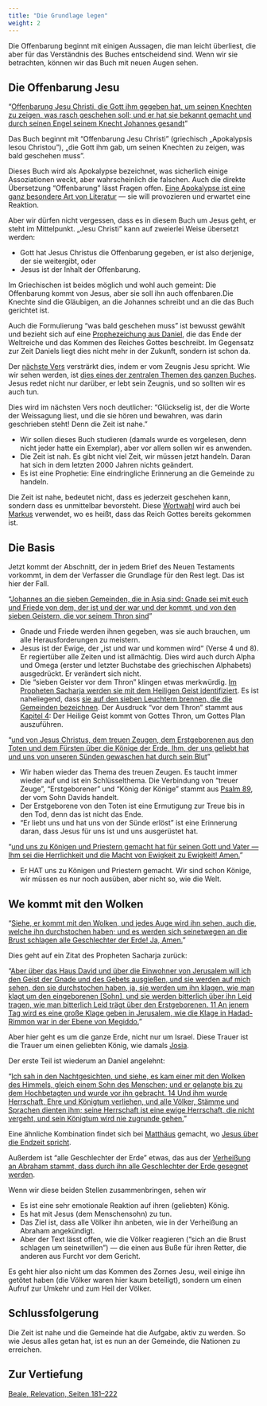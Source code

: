 ```yaml
---
title: "Die Grundlage legen"
weight: 2
---
```


Die Offenbarung beginnt mit einigen Aussagen, die man leicht überliest, die aber für das Verständnis des Buches entscheidend sind. Wenn wir sie betrachten, können wir das Buch mit neuen Augen sehen.

## Die Offenbarung Jesu

<a name="7a04"></a>
“[Offenbarung Jesu Christi, die Gott ihm gegeben hat, um seinen Knechten zu zeigen, was rasch geschehen soll; und er hat sie bekannt gemacht und durch seinen Engel seinem Knecht Johannes gesandt](https://www.bibleserver.com/SLT/Offenbarung1%2C1)”

Das Buch beginnt mit “Offenbarung Jesu Christi” (griechisch „Apokalypsis Iesou Christou”), „die Gott ihm gab, um seinen Knechten zu zeigen, was bald geschehen muss”.

Dieses Buch wird als Apokalypse bezeichnet, was sicherlich einige Assoziationen weckt, aber wahrscheinlich die falschen. Auch die direkte Übersetzung “Offenbarung” lässt Fragen offen. [Eine Apokalypse ist eine ganz besondere Art von Literatur](../../../../background/literature/expl/the-book-of-revelation-how-to-read-it) — sie will provozieren und erwartet eine Reaktion.

Aber wir dürfen nicht vergessen, dass es in diesem Buch um Jesus geht, er steht im Mittelpunkt. „Jesu Christi” kann auf zweierlei Weise übersetzt werden:

- Gott hat Jesus Christus die Offenbarung gegeben, er ist also derjenige, der sie weitergibt, oder
- Jesus ist der Inhalt der Offenbarung.

Im Griechischen ist beides möglich und wohl auch gemeint: Die Offenbarung kommt von Jesus, aber sie soll ihn auch offenbaren.Die Knechte sind die Gläubigen, an die Johannes schreibt und an die das Buch gerichtet ist.

Auch die Formulierung “was bald geschehen muss” ist bewusst gewählt und bezieht sich auf eine [Prophezeichung aus Daniel](../../../../bible/daniel/expl/the-four-kingdoms-in-daniel), die das Ende der Weltreiche und das Kommen des Reiches Gottes beschreibt. Im Gegensatz zur Zeit Daniels liegt dies nicht mehr in der Zukunft, sondern ist schon da.

Der [nächste Vers](https://www.bibleserver.com/SLT/Offenbarung1%2C2) versträrkt dies, indem er vom Zeugnis Jesu spricht. Wie wir sehen werden, ist [dies eines der zentralen Themen des ganzen Buches](../../../../topics/power/short/the-power-of-testimony). Jesus redet nicht nur darüber, er lebt sein Zeugnis, und so sollten wir es auch tun.

Dies wird im nächsten Vers noch deutlicher: “Glückselig ist, der die Worte der Weissagung liest, und die sie hören und bewahren, was darin geschrieben steht! Denn die Zeit ist nahe.”

- Wir sollen dieses Buch studieren (damals wurde es vorgelesen, denn nicht jeder hatte ein Exemplar), aber vor allem sollen wir es anwenden.
- Die Zeit ist nah. Es gibt nicht viel Zeit, wir müssen jetzt handeln. Daran hat sich in dem letzten 2000 Jahren nichts geändert.
- Es ist eine Prophetie: Eine eindringliche Erinnerung an die Gemeinde zu handeln.

Die Zeit ist nahe, bedeutet nicht, dass es jederzeit geschehen kann, sondern dass es unmittelbar bevorsteht. Diese [Wortwahl](https://biblehub.com/interlinear/mark/1-15.htm) wird auch bei [Markus](https://www.bibleserver.com/SLT/Markus1%2C15) verwendet, wo es heißt, dass das Reich Gottes bereits gekommen ist.

## Die Basis

<a name="bb4f"></a>
Jetzt kommt der Abschnitt, der in jedem Brief des Neuen Testaments vorkommt, in dem der Verfasser die Grundlage für den Rest legt. Das ist hier der Fall.

“[Johannes an die sieben Gemeinden, die in Asia sind: Gnade sei mit euch und Friede von dem, der ist und der war und der kommt, und von den sieben Geistern, die vor seinem Thron sind](https://www.bibleserver.com/SLT/Offenbarung1%2C4)”

- Gnade und Friede werden ihnen gegeben, was sie auch brauchen, um alle Herausforderungen zu meistern.
- Jesus ist der Ewige, der „ist und war und kommen wird“ (Verse 4 und 8). Er regiertüber alle Zeiten und ist allmächtig. Dies wird auch durch Alpha und Omega (erster und letzter Buchstabe des griechischen Alphabets) ausgedrückt. Er verändert sich nicht.
- Die “sieben Geister vor dem Thron” klingen etwas merkwürdig. [Im Propheten Sacharja werden sie mit dem Heiligen Geist identifiziert](https://www.bibleserver.com/SLT/Sacharja4%2C6). Es ist naheliegend, dass [sie auf den sieben Leuchtern brennen, die die Gemeinden bezeichnen](https://www.bibleserver.com/SLT/Offenbarung1%2C20). Der Ausdruck “vor dem Thron” stammt aus [Kapitel 4](https://www.bibleserver.com/SLT/Offenbarung4%2C5): Der Heilige Geist kommt von Gottes Thron, um Gottes Plan auszuführen.

“[und von Jesus Christus, dem treuen Zeugen, dem Erstgeborenen aus den Toten und dem Fürsten über die Könige der Erde. Ihm, der uns geliebt hat und uns von unseren Sünden gewaschen hat durch sein Blut](https://www.bibleserver.com/SLT/Offenbarung1%2C5)”

- Wir haben wieder das Thema des treuen Zeugen. Es taucht immer wieder auf und ist ein Schlüsselthema. Die Verbindung von “treuer Zeuge”, “Erstgeborener” und “König der Könige” stammt aus [Psalm 89](https://www.bibleserver.com/SLT/Psalm89%2C19-32), der vom Sohn Davids handelt.
- Der Erstgeborene von den Toten ist eine Ermutigung zur Treue bis in den Tod, denn das ist nicht das Ende.
- “Er liebt uns und hat uns von der Sünde erlöst” ist eine Erinnerung daran, dass Jesus für uns ist und uns ausgerüstet hat.

“[und uns zu Königen und Priestern gemacht hat für seinen Gott und Vater — Ihm sei die Herrlichkeit und die Macht von Ewigkeit zu Ewigkeit! Amen.](https://www.bibleserver.com/SLT/Offenbarung1%2C6)”

- Er HAT uns zu Königen und Priestern gemacht. Wir sind schon Könige, wir müssen es nur noch ausüben, aber nicht so, wie die Welt.

## We kommt mit den Wolken

<a name="aaf2"></a>
“[Siehe, er kommt mit den Wolken, und jedes Auge wird ihn sehen, auch die, welche ihn durchstochen haben; und es werden sich seinetwegen an die Brust schlagen alle Geschlechter der Erde! Ja, Amen.](https://www.bibleserver.com/SLT/Offenbarung1%2C7)”

Dies geht auf ein Zitat des Propheten Sacharja zurück:

“[Aber über das Haus David und über die Einwohner von Jerusalem will ich den Geist der Gnade und des Gebets ausgießen, und sie werden auf mich sehen, den sie durchstochen haben, ja, sie werden um ihn klagen, wie man klagt um den eingeborenen [Sohn], und sie werden bitterlich über ihn Leid tragen, wie man bitterlich Leid trägt über den Erstgeborenen. 11 An jenem Tag wird es eine große Klage geben in Jerusalem, wie die Klage in Hadad-Rimmon war in der Ebene von Megiddo.](https://www.bibleserver.com/SLT/Sacharja12%2C10-11)”

Aber hier geht es um die ganze Erde, nicht nur um Israel. Diese Trauer ist die Trauer um einen geliebten König, wie damals [Josia](https://www.bibleserver.com/SLT/2.Chronik35%2C22-25).

Der erste Teil ist wiederum an Daniel angelehnt:

“[Ich sah in den Nachtgesichten, und siehe, es kam einer mit den Wolken des Himmels, gleich einem Sohn des Menschen; und er gelangte bis zu dem Hochbetagten und wurde vor ihn gebracht. 14 Und ihm wurde Herrschaft, Ehre und Königtum verliehen, und alle Völker, Stämme und Sprachen dienten ihm; seine Herrschaft ist eine ewige Herrschaft, die nicht vergeht, und sein Königtum wird nie zugrunde gehen.](https://www.bibleserver.com/SLT/Daniel7%2C13-14)”

Eine ähnliche Kombination findet sich bei [Matthäus](https://www.bibleserver.com/SLT/Matth%C3%A4us24%2C30) gemacht, wo [Jesus über die Endzeit spricht](https://www.bibleserver.com/SLT/Matth%C3%A4us24%2C3).

Außerdem ist “alle Geschlechter der Erde” etwas, das aus der [Verheißung an Abraham stammt, dass durch ihn alle Geschlechter der Erde gesegnet werden](https://www.bibleserver.com/SLT/1.Mose12%2C3).

Wenn wir diese beiden Stellen zusammenbringen, sehen wir

- Es ist eine sehr emotionale Reaktion auf ihren (geliebten) König.
- Es hat mit Jesus (dem Menschensohn) zu tun.
- Das Ziel ist, dass alle Völker ihn anbeten, wie in der Verheißung an Abraham angekündigt.
- Aber der Text lässt offen, wie die Völker reagieren (“sich an die Brust schlagen um seinetwillen”) — die einen aus Buße für ihren Retter, die anderen aus Furcht vor dem Gericht.

Es geht hier also nicht um das Kommen des Zornes Jesu, weil einige ihn getötet haben (die Völker waren hier kaum beteiligt), sondern um einen Aufruf zur Umkehr und zum Heil der Völker.

## Schlussfolgerung

<a name="b6f7"></a>
Die Zeit ist nahe und die Gemeinde hat die Aufgabe, aktiv zu werden. So wie Jesus alles getan hat, ist es nun an der Gemeinde, die Nationen zu erreichen.

## Zur Vertiefung

<a name="e362"></a>

[Beale, Relevation, Seiten 181–222](../../../../about/ressources/index.html#beale_rev)

